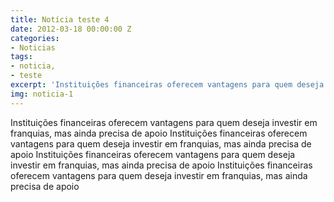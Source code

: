 ```yaml
---
title: Notícia teste 4
date: 2012-03-18 00:00:00 Z
categories:
- Noticias
tags:
- noticia,
- teste
excerpt: 'Instituições financeiras oferecem vantagens para quem deseja investir em franquias, mas ainda precisa de apoio'
img: noticia-1
---
```


Instituições financeiras oferecem vantagens para quem deseja investir em franquias, mas ainda precisa de apoio Instituições financeiras oferecem vantagens para quem deseja investir em franquias, mas ainda precisa de apoio Instituições financeiras oferecem vantagens para quem deseja investir em franquias, mas ainda precisa de apoio Instituições financeiras oferecem vantagens para quem deseja investir em franquias, mas ainda precisa de apoio